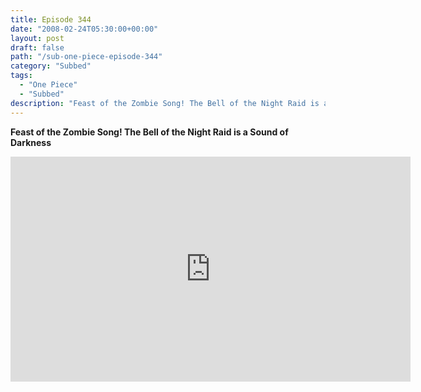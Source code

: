 ```yaml
---
title: Episode 344
date: "2008-02-24T05:30:00+00:00"
layout: post
draft: false
path: "/sub-one-piece-episode-344"
category: "Subbed"
tags:
  - "One Piece"
  - "Subbed"
description: "Feast of the Zombie Song! The Bell of the Night Raid is a Sound of Darkness"
---
```


**Feast of the Zombie Song! The Bell of the Night Raid is a Sound of Darkness**

<iframe width="640" height="360" src="https://www.rapidvideo.com/e/FXREQ1KSMJ" frameborder="0" marginwidth=0 marginheight=0 scrolling=no allowfullscreen></iframe>

